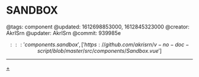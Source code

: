 # SANDBOX

@tags: component
@updated: 1612698853000, 1612845323000
@creator: AkrISrn
@updater: AkrISrn
@commit: 939985e

$$::: 'components.sandbox', ['https://github.com/akrisrn/v-no-doc-script/blob/master/src/components/Sandbox.vue'] $$

---

[+](/snippets/sandbox.md)
